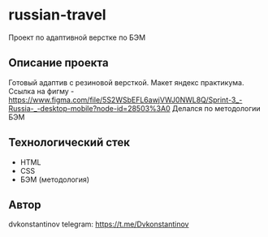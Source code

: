 # russian-travel
Проект по адаптивной верстке по БЭМ

## Описание проекта
Готовый адаптив с резиновой версткой. Макет яндекс практикума. Ссылка на фигму - https://www.figma.com/file/5S2WSbEFL6awjVWJ0NWL8Q/Sprint-3_-Russia-_-desktop-mobile?node-id=28503%3A0
Делался по методологии БЭМ

## Технологический стек
- HTML
- CSS
- БЭМ (методология)

## Автор
dvkonstantinov
telegram: https://t.me/Dvkonstantinov